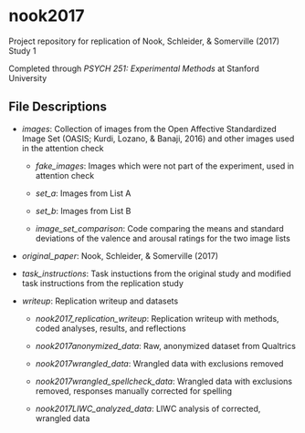 # nook2017

Project repository for replication of Nook, Schleider, & Somerville (2017) Study 1

Completed through _PSYCH 251: Experimental Methods_ at Stanford University

## File Descriptions

- _images_: Collection of images from the Open Affective Standardized Image Set (OASIS; Kurdi, Lozano, & Banaji, 2016) and other images used in the attention check

	- _fake_images_: Images which were not part of the experiment, used in attention check

	- _set_a_: Images from List A

	- _set_b_: Images from List B

	-  _image_set_comparison_: Code comparing the means and standard deviations of the valence and arousal ratings for the two image lists

- _original_paper_: Nook, Schleider, & Somerville (2017)

- _task_instructions_: Task instuctions from the original study and modified task instructions from the replication study

- _writeup_: Replication writeup and datasets

	- _nook2017_replication_writeup_: Replication writeup with methods, coded analyses, results, and reflections

	- _nook2017anonymized_data_: Raw, anonymized dataset from Qualtrics

	- _nook2017wrangled_data_: Wrangled data with exclusions removed	

	- _nook2017wrangled_spellcheck_data_: Wrangled data with exclusions removed, responses manually corrected for spelling

	- _nook2017LIWC_analyzed_data_: LIWC analysis of corrected, wrangled data